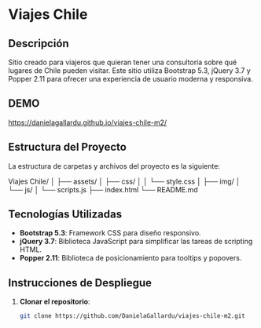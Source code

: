 # Viajes Chile

## Descripción

Sitio creado para viajeros que quieran tener una consultoría sobre qué lugares de Chile pueden visitar. Este sitio utiliza Bootstrap 5.3, jQuery 3.7 y Popper 2.11 para ofrecer una experiencia de usuario moderna y responsiva.

## DEMO

https://danielagallardu.github.io/viajes-chile-m2/

## Estructura del Proyecto

La estructura de carpetas y archivos del proyecto es la siguiente:

Viajes Chile/
│
├── assets/
│ ├── css/
│ │ └── style.css
│ ├── img/
│ └── js/
│   └── scripts.js
├── index.html
└── README.md


## Tecnologías Utilizadas

- **Bootstrap 5.3**: Framework CSS para diseño responsivo.
- **jQuery 3.7**: Biblioteca JavaScript para simplificar las tareas de scripting HTML.
- **Popper 2.11**: Biblioteca de posicionamiento para tooltips y popovers.

## Instrucciones de Despliegue

1. **Clonar el repositorio**:
   ```bash
   git clone https://github.com/DanielaGallardu/viajes-chile-m2.git
